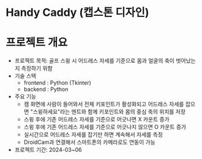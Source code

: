 #  Handy Caddy (캡스톤 디자인)

# 프로젝트 개요

- 프로젝트 목적: 골프 스윙 시 어드레스 자세를 기준으로 몸과 얼굴의 축이 벗어났는지 측정하기 위함
- 기술 스택
    - frontend : Python (Tkinter)
    - backend : Python
- 주요 기능
    - 캠 화면에 사람이 들어와서 전체 키포인트가 활성화되고 어드레스 자세를 잡으면 "스윙하세요"라는 멘트와 함께 키포인트와 몸의 중심 축의 위치를 저장
    - 스윙 후에 기존 어드레스 자세를 기준으로 어긋나면 X 카운트 증가
    - 스윙 후에 기존 어드레스 자세를 기준으로 어긋나지 않으면 O 카운트 증가
    - 실시간으로 어드레스 자세를 잡기만 하면 계속해서 자세를 측정
    - DroidCam과 연결해서 스마트폰의 카메라로도 연동이 가능
- 프로젝트 기간: 2024-03~06